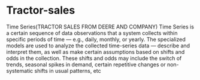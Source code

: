 # Tractor-sales
Time Series(TRACTOR SALES FROM DEERE AND COMPANY)
Time Series is a certain sequence of data observations that a system collects within specific periods of time — e.g., daily, monthly, or yearly. The specialized models are used to analyze the collected time-series data — describe
and interpret them, as well as make certain assumptions based on shifts and odds in the collection. These shifts and odds may include the switch of trends, seasonal spikes in demand, certain repetitive changes or non- systematic shifts in usual patterns, etc
